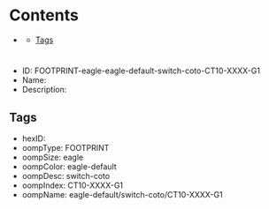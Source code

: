 



Contents
========

* [](#)
	* [Tags](#tags)

# 

- ID: FOOTPRINT-eagle-eagle-default-switch-coto-CT10-XXXX-G1
- Name: 
- Description: 

## Tags

- hexID: 
- oompType: FOOTPRINT
- oompSize: eagle
- oompColor: eagle-default
- oompDesc: switch-coto
- oompIndex: CT10-XXXX-G1
- oompName: eagle-default/switch-coto/CT10-XXXX-G1
